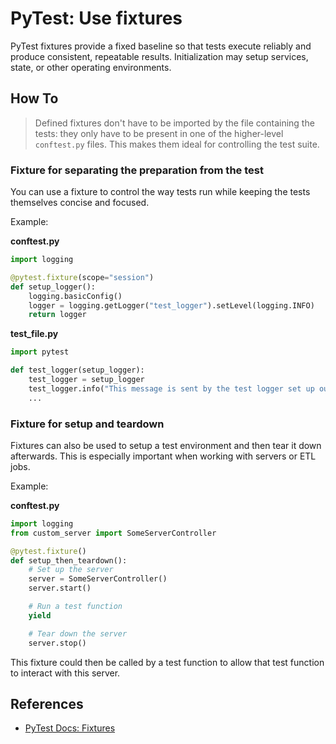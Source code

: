 # PyTest: Use fixtures

PyTest fixtures provide a fixed baseline so that tests execute reliably and produce consistent, repeatable results. Initialization may setup services, state, or other operating environments.

## How To

> Defined fixtures don't have to be imported by the file containing the tests: they only have to be present in one of the higher-level `conftest.py` files. This makes them ideal for controlling the test suite.

### Fixture for separating the preparation from the test

You can use a fixture to control the way tests run while keeping the tests themselves concise and focused.

Example:

**conftest.py**
```python
import logging

@pytest.fixture(scope="session")
def setup_logger():
    logging.basicConfig()
    logger = logging.getLogger("test_logger").setLevel(logging.INFO)
    return logger
```

**test_file.py**
```python
import pytest

def test_logger(setup_logger):
    test_logger = setup_logger
    test_logger.info("This message is sent by the test logger set up outside this test")
    ...
```

### Fixture for setup and teardown

Fixtures can also be used to setup a test environment and then tear it down afterwards. This is especially important when working with servers or ETL jobs.

Example:

**conftest.py**
```python
import logging
from custom_server import SomeServerController

@pytest.fixture()
def setup_then_teardown():
    # Set up the server
    server = SomeServerController()
    server.start()

    # Run a test function
    yield

    # Tear down the server
    server.stop()
```

This fixture could then be called by a test function to allow that test function to interact with this server.

## References
- [PyTest Docs: Fixtures](https://docs.pytest.org/en/6.2.x/fixture.html)